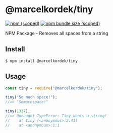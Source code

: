 # @marcelkordek/tiny

[![npm (scoped)](https://img.shields.io/npm/v/@marcelkordek/tiny)](https://github.com/marcelkordek/tiny) [![npm bundle size (scoped)](https://img.shields.io/bundlephobia/min/@marcelkordek/tiny)](https://github.com/marcelkordek/tiny)

NPM Package - Removes all spaces from a string

## Install

```
$ npm install @marcelkordek/tiny
```

## Usage

```js
const tiny = require("@marcelkordek/tiny");

tiny("So much space!");
//=> "Somuchspace!"

tiny(1337);
//=> Uncaught TypeError: Tiny wants a string!
//    at tiny (<anonymous>:2:41)
//    at <anonymous>:1:1
```